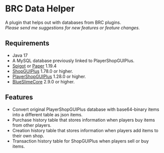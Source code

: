 # BRC Data Helper

A plugin that helps out with databases from BRC plugins.  
*Please send me suggestions for new features or feature changes.*

## Requirements

- Java 17
- A MySQL database previously linked to PlayerShopGUIPlus.
- [Spigot](https://spigotmc.org/) or [Paper](https://papermc.io/download/paper) 1.19.4
- [ShopGUIPlus](https://www.spigotmc.org/resources/6515/) 1.78.0 or higher.
- [PlayerShopGUIPlus](https://www.spigotmc.org/resources/37707/) 1.28.0 or higher.
- [BlueSlimeCore](https://www.spigotmc.org/resources/83189/) 2.9.0 or higher.

## Features

- Convert original PlayerShopGUIPlus database with base64-binary items into a different table as json items.
- Purchase history table that stores information when players buy items from other players.
- Creation history table that stores information when players add items to their own shop.
- Transaction history table for ShopGUIPlus when players sell or buy items.
